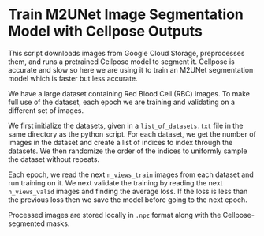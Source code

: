 # Train M2UNet Image Segmentation Model with Cellpose Outputs

This script downloads images from Google Cloud Storage, preprocesses them, and runs a pretrained Cellpose model to segment it. 
Cellpose is accurate and slow so here we are using it to train an M2UNet segmentation model which is faster but less accurate.

We have a large dataset containing Red Blood Cell (RBC) images. To make full use of the dataset, each epoch we are training and validating on a different set of images. 

We first initialize the datasets, given in a `list_of_datasets.txt` file in the same directory as the python script. For each dataset, we get the number of images in the dataset and create a list of indices to index through the datasets. We then randomize the order of the indices to uniformly sample the dataset without repeats.

Each epoch, we read the next `n_views_train` images from each dataset and run training on it. We next validate the training by reading the next `n_views_valid` images and finding the average loss. If the loss is less than the previous loss then we save the model before going to the next epoch.

Processed images are stored locally in `.npz` format along with the Cellpose-segmented masks.
